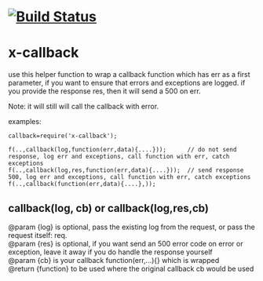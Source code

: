 [![Build Status](https://travis-ci.org/x-component/x-callback.png?v0.0.1)](https://travis-ci.org/x-component/x-callback)
=======================================================================================================



x-callback
==========

use this helper function to wrap a callback function which has err as a first parameter,
if you want to ensure that errors and exceptions are logged.
if you provide the response res, then it will send a 500 on err.

Note: it will still will call the callback with error.

examples:

    callback=require('x-callback');

    f(..,callback(log,function(err,data){....}));      // do not send response, log err and exceptions, call function with err, catch exceptions
    f(..,callback(log,res,function(err,data){....}));  // send response 500, log err and exceptions, call function with err, catch exceptions
    f(..,callback(function(err,data){....},));


callback(log, cb) or callback(log,res,cb)
-----------------------------------------

@param {log} is optional, pass the existing log from the request, or pass the request itself: req.   
@param {res} is optional, if you want send an 500 error code on error or exception, leave it away if you do handle the response yourself   
@param {cb} is your callback function(err,...){} which is wrapped   
@return {function}  to be used where the original callback cb would be used   
